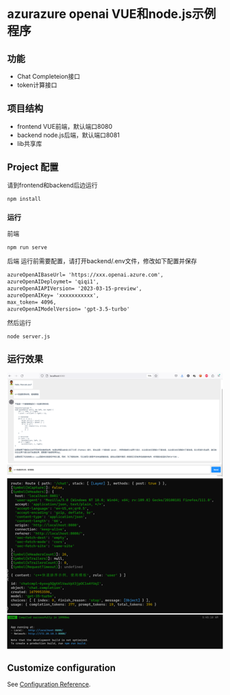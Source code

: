# azurazure openai VUE和node.js示例程序

## 功能

* Chat Completeion接口
* token计算接口

## 项目结构

* frontend VUE前端，默认端口8080
* backend node.js后端，默认端口8081
* lib共享库

## Project 配置

请到frontend和backend后边运行
```
npm install
```

### 运行

前端
```
npm run serve
```

后端
运行前需要配置，请打开backend/.env文件，修改如下配置并保存
```
azureOpenAIBaseUrl= 'https://xxx.openai.azure.com',
azureOpenAIDeploymet= 'qiqi1',
azureOpenAIAPIVersion= '2023-03-15-preview',
azureOpenAIKey= 'xxxxxxxxxxx',
max_token= 4096,
azureOpenAIModelVersion= 'gpt-3.5-turbo'
```
然后运行
```
node server.js
```
## 运行效果

![演示页面](/img/demo-page.png)
![后端](/img/backend-dev.png)
![前端](/img/frontend-dev.png)


## Customize configuration
See [Configuration Reference](https://cli.vuejs.org/config/).
